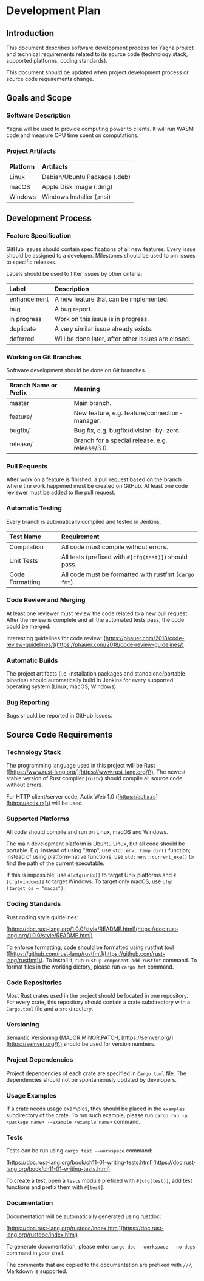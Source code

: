 # Development Plan

## Introduction

This document describes software development process for Yagna project and technical requirements related to its source code \(technology stack, supported platforms, coding standards\).

This document should be updated when project development process or source code requirements change.

## Goals and Scope

### Software Description

Yagna will be used to provide computing power to clients. It will run WASM code and measure CPU time spent on computations.

### Project Artifacts

| Platform | Artifacts |
| :--- | :--- |
| Linux | Debian/Ubuntu Package \(.deb\) |
| macOS | Apple Disk Image \(.dmg\) |
| Windows | Windows Installer \(.msi\) |

## Development Process

### Feature Specification

GitHub Issues should contain specifications of all new features. Every issue should be assigned to a developer. Milestones should be used to pin issues to specific releases.

Labels should be used to filter issues by other criteria:

| Label | Description |
| :--- | :--- |
| enhancement | A new feature that can be implemented. |
| bug | A bug report. |
| in progress | Work on this issue is in progress. |
| duplicate | A very similar issue already exists. |
| deferred | Will be done later, after other issues are closed. |

### Working on Git Branches

Software development should be done on Git branches.

| Branch Name or Prefix | Meaning |
| :--- | :--- |
| master | Main branch. |
| feature/ | New feature, e.g. feature/connection-manager. |
| bugfix/ | Bug fix, e.g. bugfix/division-by-zero. |
| release/ | Branch for a special release, e.g. release/3.0. |

### Pull Requests

After work on a feature is finished, a pull request based on the branch where the work happened must be created on GitHub. At least one code reviewer must be added to the pull request.

### Automatic Testing

Every branch is automatically compiled and tested in Jenkins.

| Test Name | Requirement |
| :--- | :--- |
| Compilation | All code must compile without errors. |
| Unit Tests | All tests \(prefixed with `#[cfg(test)]`\) should pass. |
| Code Formatting | All code must be formatted with rustfmt \(`cargo fmt`\). |

### Code Review and Merging

At least one reviewer must review the code related to a new pull request. After the review is complete and all the automated tests pass, the code could be merged.

Interesting guidelines for code review: [https://phauer.com/2018/code-review-guidelines/](https://phauer.com/2018/code-review-guidelines/)

### Automatic Builds

The project artifacts \(i.e. installation packages and standalone/portable binaries\) should automatically build in Jenkins for every supported operating system \(Linux, macOS, Windows\).

### Bug Reporting

Bugs should be reported in GitHub Issues.

## Source Code Requirements

### Technology Stack

The programming language used in this project will be Rust \([https://www.rust-lang.org/](https://www.rust-lang.org/)\). The newest stable version of Rust compiler \(`rustc`\) should compile all source code without errors.

For HTTP client/server code, Actix Web 1.0 \([https://actix.rs](https://actix.rs)\) will be used.

### Supported Platforms

All code should compile and run on Linux, macOS and Windows.

The main development platform is Ubuntu Linux, but all code should be portable. E.g. instead of using "/tmp", use `std::env::temp_dir()` function; instead of using platform-native functions, use `std::env::current_exe()` to find the path of the current executable.

If this is impossible, use `#[cfg(unix)]` to target Unix platforms and `#[cfg(windows)]` to target Windows. To target only macOS, use `cfg!(target_os = "macos")`.

### Coding Standards

Rust coding style guidelines:

[https://doc.rust-lang.org/1.0.0/style/README.html](https://doc.rust-lang.org/1.0.0/style/README.html)

To enforce formatting, code should be formatted using rustfmt tool \([https://github.com/rust-lang/rustfmt](https://github.com/rust-lang/rustfmt)\). To install it, run `rustup component add rustfmt` command. To format files in the working dictory, please run `cargo fmt` command.

### Code Repositories

Most Rust crates used in the project should be located in one repository. For every crate, this repository should contain a crate subdirectory with a `Cargo.toml` file and a `src` directory.

### Versioning

Semantic Versioning \(MAJOR.MINOR.PATCH, [https://semver.org/](https://semver.org/)\) should be used for version numbers.

### Project Dependencies

Project dependencies of each crate are specified in `Cargo.toml` file. The dependencies should not be spontaneously updated by developers.

### Usage Examples

If a crate needs usage examples, they should be placed in the `examples` subdirectory of the crate. To run such example, please run `cargo run -p <package name> --example <example name>` command.

### Tests

Tests can be run using `cargo test --workspace` command:

[https://doc.rust-lang.org/book/ch11-01-writing-tests.html](https://doc.rust-lang.org/book/ch11-01-writing-tests.html)

To create a test, open a `tests` module prefixed with `#[cfg(test)]`, add test functions and prefix them with `#[test]`.

### Documentation

Documentation will be automatically generated using rustdoc:

[https://doc.rust-lang.org/rustdoc/index.html](https://doc.rust-lang.org/rustdoc/index.html)

To generate documentation, please enter `cargo doc --workspace --no-deps` command in your shell.

The comments that are copied to the documentation are prefixed with `///`, Markdown is supported.

